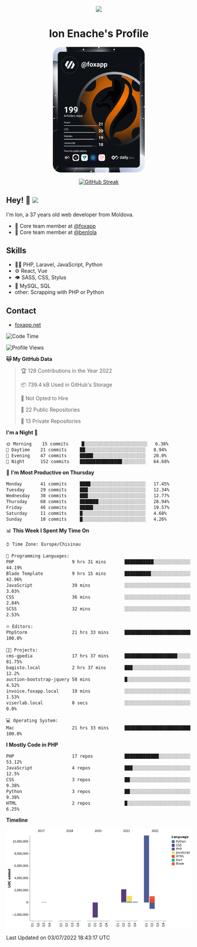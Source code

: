 <div id="header" align="center">
  <img src="https://media.giphy.com/media/M9gbBd9nbDrOTu1Mqx/giphy.gif" width="100"/>
	<h1>Ion Enache's Profile</h1>
</div>
<div align="center">
	<a href="https://app.daily.dev/foxapp"><img src="https://github.com/foxapp/foxapp/blob/master/devcard.svg" width="250" alt="Ion Enache's Dev Card"/></a>
</div>


<div align="center">
	
[![GitHub Streak](http://github-readme-streak-stats.herokuapp.com?user=foxapp&hide_border=true&date_format=M%20j%5B%2C%20Y%5D)](https://git.io/streak-stats)
	
</div>


## Hey! 👋 <img src="https://media.giphy.com/media/hvRJCLFzcasrR4ia7z/giphy.gif" width="30px"/>
I'm Ion, a 37 years old web developer from Moldova.


- 👥 Core team member at [@foxapp](https://github.com/foxapp)
- 👥 Core team member at [@benlola](https://github.com/benlola)

## Skills
- 👨‍💻 PHP, Laravel, JavaScript, Python
- ⚙️ React, Vue
- 👁️ SASS, CSS, Stylus
- 💽 MySQL, SQL
- other: Scrapping with PHP or Python

## Contact
- [foxapp.net](https://www.foxapp.net)

<!--START_SECTION:waka-->
![Code Time](http://img.shields.io/badge/Code%20Time-748%20hrs%2014%20mins-blue)

![Profile Views](http://img.shields.io/badge/Profile%20Views-0-blue)

**🐱 My GitHub Data** 

> 🏆 128 Contributions in the Year 2022
 > 
> 📦 739.4 kB Used in GitHub's Storage 
 > 
> 🚫 Not Opted to Hire
 > 
> 📜 22 Public Repositories 
 > 
> 🔑 13 Private Repositories  
 > 
**I'm a Night 🦉** 

```text
🌞 Morning    15 commits     █░░░░░░░░░░░░░░░░░░░░░░░░   6.38% 
🌆 Daytime    21 commits     ██░░░░░░░░░░░░░░░░░░░░░░░   8.94% 
🌃 Evening    47 commits     █████░░░░░░░░░░░░░░░░░░░░   20.0% 
🌙 Night      152 commits    ████████████████░░░░░░░░░   64.68%

```
📅 **I'm Most Productive on Thursday** 

```text
Monday       41 commits     ████░░░░░░░░░░░░░░░░░░░░░   17.45% 
Tuesday      29 commits     ███░░░░░░░░░░░░░░░░░░░░░░   12.34% 
Wednesday    30 commits     ███░░░░░░░░░░░░░░░░░░░░░░   12.77% 
Thursday     68 commits     ███████░░░░░░░░░░░░░░░░░░   28.94% 
Friday       46 commits     █████░░░░░░░░░░░░░░░░░░░░   19.57% 
Saturday     11 commits     █░░░░░░░░░░░░░░░░░░░░░░░░   4.68% 
Sunday       10 commits     █░░░░░░░░░░░░░░░░░░░░░░░░   4.26%

```


📊 **This Week I Spent My Time On** 

```text
⌚︎ Time Zone: Europe/Chisinau

💬 Programming Languages: 
PHP                      9 hrs 31 mins       ███████████░░░░░░░░░░░░░░   44.19% 
Blade Template           9 hrs 15 mins       ██████████░░░░░░░░░░░░░░░   42.96% 
JavaScript               39 mins             ░░░░░░░░░░░░░░░░░░░░░░░░░   3.03% 
CSS                      36 mins             ░░░░░░░░░░░░░░░░░░░░░░░░░   2.84% 
SCSS                     32 mins             ░░░░░░░░░░░░░░░░░░░░░░░░░   2.53%

🔥 Editors: 
PhpStorm                 21 hrs 33 mins      █████████████████████████   100.0%

🐱‍💻 Projects: 
cms-gpedia               17 hrs 37 mins      ████████████████████░░░░░   81.75% 
bagisto.local            2 hrs 37 mins       ███░░░░░░░░░░░░░░░░░░░░░░   12.2% 
auction-bootstrap-jquery 58 mins             █░░░░░░░░░░░░░░░░░░░░░░░░   4.52% 
invoice.foxapp.local     19 mins             ░░░░░░░░░░░░░░░░░░░░░░░░░   1.53% 
viserlab.local           0 secs              ░░░░░░░░░░░░░░░░░░░░░░░░░   0.0%

💻 Operating System: 
Mac                      21 hrs 33 mins      █████████████████████████   100.0%

```

**I Mostly Code in PHP** 

```text
PHP                      17 repos            █████████████░░░░░░░░░░░░   53.12% 
JavaScript               4 repos             ███░░░░░░░░░░░░░░░░░░░░░░   12.5% 
CSS                      3 repos             ██░░░░░░░░░░░░░░░░░░░░░░░   9.38% 
Python                   3 repos             ██░░░░░░░░░░░░░░░░░░░░░░░   9.38% 
HTML                     2 repos             █░░░░░░░░░░░░░░░░░░░░░░░░   6.25%

```


**Timeline**

![Chart not found](https://raw.githubusercontent.com/foxapp/foxapp/master/charts/bar_graph.png) 


 Last Updated on 03/07/2022 18:43:17 UTC
<!--END_SECTION:waka-->
